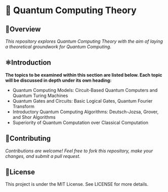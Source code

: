 # 🚀 Quantum Computing Theory

##  🌠Overview
*This repository explores  Quantum Computing Theory with the aim of laying a theoretical groundwork for Quantum Computing.*

## ⚛️Introduction
**The topics to be examined within this section are listed below. Each topic will be discussed in depth under its own heading:**

- Quantum Computing Models: Circuit-Based Quantum Computers and Quantum Turing Machines
- Quantum Gates and Circuits: Basic Logical Gates, Quantum Fourier Transform
- Introductory Quantum Computing Algorithms: Deutsch-Jozsa, Grover, and Shor Algorithms
- Superiority of Quantum Computation over Classical Computation

## 🤝Contributing
*Contributions are welcome! Feel free to fork this repository, make your changes, and submit a pull request.*

## 📄License
This project is under the MIT License. See LICENSE for more details.
